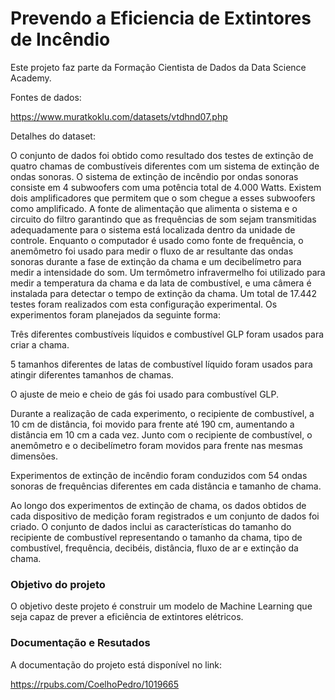 # Prevendo a Eficiencia de Extintores de Incêndio

Este projeto faz parte da Formação Cientista de Dados da Data Science Academy.

Fontes de dados:

https://www.muratkoklu.com/datasets/vtdhnd07.php

Detalhes do dataset:

O conjunto de dados foi obtido como resultado dos testes de extinção de quatro chamas de combustíveis diferentes com um sistema de extinção de ondas sonoras. O sistema de extinção de incêndio por ondas sonoras consiste em 4 subwoofers com uma potência total de 4.000 Watts. Existem dois amplificadores que permitem que o som chegue a esses subwoofers como amplificado. A fonte de alimentação que alimenta o sistema e o circuito do filtro garantindo que as frequências de som sejam transmitidas adequadamente para o sistema está localizada dentro da unidade de controle. Enquanto o computador é usado como fonte de frequência, o anemômetro foi usado para medir o fluxo de ar resultante das ondas sonoras durante a fase de extinção da chama e um decibelímetro para medir a intensidade do som. Um termômetro 
infravermelho foi utilizado para medir a temperatura da chama e da lata de combustível, e uma câmera é instalada para detectar o tempo de extinção da chama. Um total de 17.442 testes foram realizados com esta configuração experimental. Os experimentos foram planejados da seguinte forma:

Três diferentes combustíveis líquidos e combustível GLP foram usados para criar a chama.

5 tamanhos diferentes de latas de combustível líquido foram usados para atingir diferentes tamanhos de chamas.

O ajuste de meio e cheio de gás foi usado para combustível GLP.

Durante a realização de cada experimento, o recipiente de combustível, a 10 cm de distância, foi movido para frente até 190 cm, aumentando a distância em 10 cm a cada vez. Junto com o recipiente de combustível, o anemômetro e o decibelímetro foram movidos para frente 
nas mesmas dimensões.

Experimentos de extinção de incêndio foram conduzidos com 54 ondas sonoras de frequências diferentes em cada distância e tamanho de chama.

Ao longo dos experimentos de extinção de chama, os dados obtidos de cada dispositivo de medição foram registrados e um conjunto de dados foi criado. O conjunto de dados inclui as características do tamanho do recipiente de combustível representando o tamanho da chama, tipo de combustível, frequência, decibéis, distância, fluxo de ar e extinção da chama.

### Objetivo do projeto

O objetivo deste projeto é construir um modelo de Machine Learning que seja capaz de prever a eficiência de extintores elétricos.

### Documentação e Resutados

A documentação do projeto está disponível no link:

https://rpubs.com/CoelhoPedro/1019665